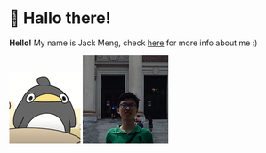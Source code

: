 # 🍵 Hallo there!

**Hello!** My name is Jack Meng, check [here](https://exoad.github.io/exoad/mds/Main.html) for more info about me :) 

![](860560805371838485.png) ![](59348948392.png)
